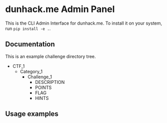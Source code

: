 # dunhack.me Admin Panel

This is the CLI Admin Interface for dunhack.me. To install it on your system, run `pip install -e .`. 

## Documentation

This is an example challenge directory tree.

* CTF_1
  * Category_1
    * Challenge_1
      * DESCRIPTION
      * POINTS
      * FLAG
      * HINTS

## Usage examples

